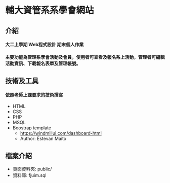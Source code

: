 # 輔大資管系系學會網站

## 介紹
#### 大二上學期 Web程式設計 期末個人作業
#### 主要功能為管理系學會活動及會員，使用者可查看及報名系上活動，管理者可編輯活動資訊、下載報名表單及管理帳號。

## 技術及工具
#### 依照老師上課要求的技術撰寫
* HTML
* CSS
* PHP
* MSQL
* Boostrap template
    * https://windmillui.com/dashboard-html
    * Author: Estevan Maito

## 檔案介紹
* 頁面資料夾: public/
* 資料庫: fjuim.sql
